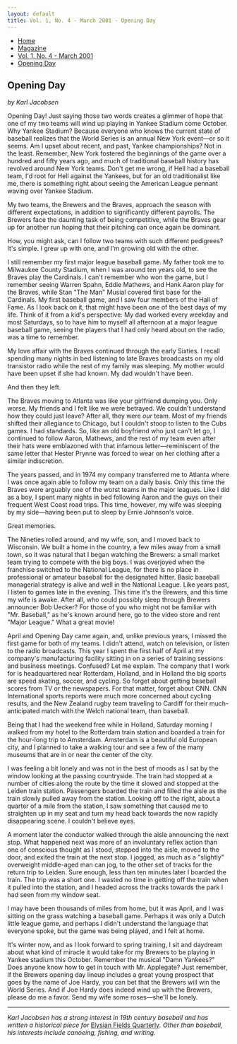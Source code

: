 ```yaml
---
layout: default
title: Vol. 1, No. 4 - March 2001 - Opening Day
---
```

<nav class="breadcrumb" aria-label="breadcrumbs">
  <ul>
    <li><a href="{{ site.url }}{{ site.baseurl }}">Home</a></li>
    <li><a href="../magazine-home.html">Magazine</a></li>
    <li><a href="bi_vol_1_no_4_home.html">Vol. 1, No. 4 - March 2001</a></li>
    <li class="is-active"><a href="#" aria-current="page">Opening Day</a></li>
  </ul>
</nav>

<section class="storycontent">
  <h1>Opening Day</h1>
  <p><em>by Karl Jacobsen</em></p>

  <p>
    Opening Day!  Just saying those two words creates a glimmer of hope that one of my two teams will wind up playing in Yankee Stadium come October.  Why Yankee Stadium?  Because everyone who knows the current state of baseball realizes that the World Series is an annual New York event&mdash;or so it seems.  Am I upset about recent, and past, Yankee championships?  Not in the least.  Remember, New York fostered the beginnings of the game over a hundred and fifty years ago, and much of traditional baseball history has revolved around New York teams.  Don't get me wrong, if Hell had a baseball team, I'd root for Hell against the Yankees, but for an old traditionalist like me, there is something right about seeing the American League pennant waving over Yankee Stadium.
  </p>

  <p>
    My two teams, the Brewers and the Braves, approach the season with different expectations, in addition to significantly different payrolls.  The Brewers face the daunting task of being competitive, while the Braves gear up for another run hoping that their pitching can once again be dominant.
  </p>

  <p>
    How, you might ask, can I follow two teams with such different pedigrees?  It's simple.  I grew up with one, and I'm growing old with the other.
  </p>

  <p>
    I still remember my first major league baseball game.  My father took me to Milwaukee County Stadium, when I was around ten years old, to see the Braves play the Cardinals.  I can't remember who won the game, but I remember seeing Warren Spahn, Eddie Mathews, and Hank Aaron play for the Braves, while Stan "The Man" Musial covered first base for the Cardinals.  My first baseball game, and I saw four members of the Hall of Fame.  As I look back on it, that might have been one of the best days of my life.  Think of it from a kid's perspective:  My dad worked every weekday and most Saturdays, so to have him to myself all afternoon at a major league baseball game, seeing the players that I had only heard about on the radio, was a time to remember.
  </p>

  <p>
    My love affair with the Braves continued through the early Sixties.  I recall spending many nights in bed listening to late Braves broadcasts on my old transistor radio while the rest of my family was sleeping.  My mother would have been upset if she had known.  My dad wouldn't have been.
  </p>

  <p>
    And then they left.
  </p>

  <p>
    The Braves moving to Atlanta was like your girlfriend dumping you.  Only worse.  My friends and I felt like we were betrayed.  We couldn't understand how they could just leave?  After all, they were <em>our</em> team.  Most of my friends shifted their allegiance to Chicago, but I couldn't stoop to listen to the Cubs games.  I had standards.  So, like an old boyfriend who just can't let go, I continued to follow Aaron, Mathews, and the rest of my team even after their hats were emblazoned with that infamous letter&mdash;reminiscent of the same letter that Hester Prynne was forced to wear on her clothing after a similar indiscretion.
  </p>

  <p>
    The years passed, and in 1974 my company transferred me to Atlanta where I was once again able to follow my team on a daily basis.  Only this time the Braves were arguably one of the worst teams in the major leagues.  Like I did as a boy, I spent many nights in bed following Aaron and the guys on their frequent West Coast road trips.  This time, however, my wife was sleeping by my side&mdash;having been put to sleep by Ernie Johnson's voice.
  </p>

  <p>
    Great memories.
  </p>

  <p>
    The Nineties rolled around, and my wife, son, and I moved back to Wisconsin.  We built a home in the country, a few miles away from a small town, so it was natural that I began watching the Brewers: a small market team trying to compete with the big boys.  I was overjoyed when the franchise switched to the National League, for there is no place in professional or amateur baseball for the designated hitter.  Basic baseball managerial strategy is alive and well in the National League.  Like years past, I listen to games late in the evening.  This time it's the Brewers, and this time my wife is awake.  After all, who could possibly sleep through Brewers announcer Bob Uecker?  For those of you who might not be familiar with "Mr. Baseball," as he's known around here, go to the video store and rent "Major League."  What a great movie!
  </p>

  <p>
    April and Opening Day came again, and, unlike previous years, I missed the first game for both of my teams.  I didn't attend, watch on television, or listen to the radio broadcasts.  This year I spent the first half of April at my company's manufacturing facility sitting in on a series of training sessions and business meetings.  Confused?  Let me explain.  The company that I work for is headquartered near Rotterdam, Holland, and in Holland the big sports are speed skating, soccer, and cycling.  So forget about getting baseball scores from TV or the newspapers.  For that matter, forget about CNN.  CNN International sports reports were much more concerned about cycling results, and the New Zealand rugby team traveling to Cardiff for their much-anticipated match with the Welch national team, than baseball.
  </p>

  <p>
    Being that I had the weekend free while in Holland, Saturday morning I walked from my hotel to the Rotterdam train station and boarded a train for the hour-long trip to Amsterdam.  Amsterdam is a beautiful old European city, and I planned to take a walking tour and see a few of the many museums that are in or near the center of the city.
  </p>

  <p>
    I was feeling a bit lonely and was not in the best of moods as I sat by the window looking at the passing countryside.  The train had stopped at a number of cities along the route by the time it slowed and stopped at the Leiden train station.  Passengers boarded the train and filled the aisle as the train slowly pulled away from the station.  Looking off to the right, about a quarter of a mile from the station, I saw something that caused me to straighten up in my seat and turn my head back towards the now rapidly disappearing scene.  I couldn't believe eyes.
  </p>

  <p>
    A moment later the conductor walked through the aisle announcing the next stop.  What happened next was more of an involuntary reflex action than one of conscious thought as I stood, stepped into the aisle, moved to the door, and exited the train at the next stop.  I jogged, as much as a "slightly" overweight middle-aged man can jog, to the other set of tracks for the return trip to Leiden.  Sure enough, less than ten minutes later I boarded the train.  The trip was a short one. I wasted no time in getting off the train when it pulled into the station, and I headed across the tracks towards the park I had seen from my window seat.
  </p>

  <p>
    I may have been thousands of miles from home, but it was April, and I was sitting on the grass watching a baseball game.  Perhaps it was only a Dutch little league game, and perhaps I didn't understand the language that everyone spoke, but the game was being played, and I felt at home.
  </p>

  <p>
    It's winter now, and as I look forward to spring training, I sit and daydream about what kind of miracle it would take for my Brewers to be playing in Yankee stadium this October.  Remember the musical "Damn Yankees?"  Does anyone know how to get in touch with Mr. Applegate?  Just remember, if the Brewers opening day lineup includes a great young prospect that goes by the name of Joe Hardy, you can bet that the Brewers will win the World Series.  And if Joe Hardy does indeed wind up with the Brewers, please do me a favor.  Send my wife some roses&mdash;she'll be lonely.
  </p>

  <hr />

  <p>
    <em>Karl Jacobsen has a strong interest in 19th century baseball and has written a historical piece for </em><a href="http://www.efqreview.com">Elysian Fields Quarterly</a><em>.  Other than baseball, his interests include canoeing, fishing, and writing.</em>
  </p>

</section>
